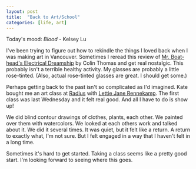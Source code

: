 ```yaml
---
layout: post
title:  "Back to Art/School"
categories: [life, art]
---
```


Today's mood: *Blood* - Kelsey Lu

I've been trying to figure out how to rekindle the things I loved back when I was making art in Vancouver. Sometimes I reread this review of [Mr. Boat-head's Electrical Dreamship](https://www.straight.com/arts/vancouver-fringe-festival-review-mr-boat-heads-electrical-dream-ship-makes-you-think-about-narrative-conventions) by Colin Thomas and get real nostalgic. This probably isn't a terrible healthy activity. My glasses are probably a little rose-tinted. (Also, actual rose-tinted glasses are great. I should get some.)

Perhaps getting back to the past isn't so complicated as I'd imagined. Kate bought me an art class at [Radius](https://www.radiusstudio.org/) with [Lettie Jane Rennekamp](https://www.lettiejane.com/). The first class was last Wednesday and it felt real good. And all I have to do is show up!

We did blind contour drawings of clothes, plants, each other. We painted over them with watercolors. We looked at each others work and talked about it. We did it several times. It was quiet, but it felt like a return. A return to exactly what, I'm not sure. But I felt engaged in a way that I haven't felt in a long time.

Sometimes it's hard to get started. Taking a class seems like a pretty good start. I'm looking forward to seeing where this goes.